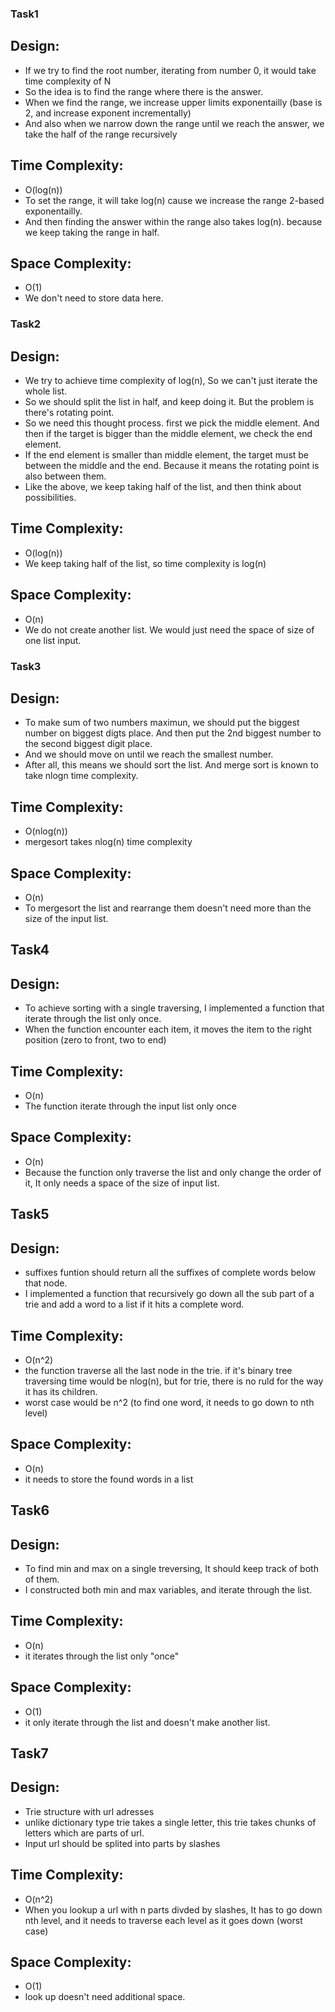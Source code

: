 ### Task1
## Design:
- If we try to find the root number, iterating from number 0, it would take time complexity of N
- So the idea is to find the range where there is the answer.
- When we find the range, we increase upper limits exponentailly (base is 2, and increase exponent incrementally)
- And also when we narrow down the range until we reach the answer, we take the half of the range recursively

## Time Complexity:
- O(log(n))
- To set the range, it will take log(n) cause we increase the range 2-based exponentailly.
- And then finding the answer within the range also takes log(n). because we keep taking the range in half.

## Space Complexity:
- O(1)
- We don't need to store data here.



### Task2
## Design:
- We try to achieve time complexity of log(n), So we can't just iterate the whole list.
- So we should split the list in half, and keep doing it. But the problem is there's rotating point.
- So we need this thought process. first we pick the middle element. And then if the target is bigger than the middle element, we check the end element.
- If the end element is smaller than middle element, the target must be between the middle and the end. Because it means the rotating point is also between them.
- Like the above, we keep taking half of the list, and then think about possibilities. 

## Time Complexity:
- O(log(n))
- We keep taking half of the list, so time complexity is log(n)

## Space Complexity:
- O(n)
- We do not create another list. We would just need the space of size of one list input.



### Task3
## Design:
- To make sum of two numbers maximun, we should put the biggest number on biggest digts place. And then put the 2nd biggest number to the second biggest digit place.
- And we should move on until we reach the smallest number.
- After all, this means we should sort the list. And merge sort is known to take nlogn time complexity.

## Time Complexity:
- O(nlog(n))
- mergesort takes nlog(n) time complexity

## Space Complexity:
- O(n)
- To mergesort the list and rearrange them doesn't need more than the size of the input list.




## Task4
## Design:
- To achieve sorting with a single traversing, I implemented a function that iterate through the list only once.
- When the function encounter each item, it moves the item to the right position (zero to front, two to end)

## Time Complexity:
- O(n)
- The function iterate through the input list only once

## Space Complexity:
- O(n)
- Because the function only traverse the list and only change the order of it, It only needs a space of the size of input list.



## Task5
## Design:
- suffixes funtion should return all the suffixes of complete words below that node. 
- I implemented a function that recursively go down all the sub part of a trie and add a word to a list if it hits a complete word.

## Time Complexity:
- O(n^2)
- the function traverse all the last node in the trie. if it's binary tree traversing time would be nlog(n), but for trie, there is no ruld for the way it has its children.
- worst case would be n^2 (to find one word, it needs to go down to nth level)

## Space Complexity:
- O(n)
- it needs to store the found words in a list



## Task6
## Design:
- To find min and max on a single treversing, It should keep track of both of them.
- I constructed both min and max variables, and iterate through the list.

## Time Complexity:
- O(n)
- it iterates through the list only "once"


## Space Complexity:
- O(1)
- it only iterate through the list and doesn't make another list.



## Task7
## Design:
- Trie structure with url adresses
- unlike dictionary type trie takes a single letter, this trie takes chunks of letters which are parts of url.
- Input url should be splited into parts by slashes  


## Time Complexity:
- O(n^2)
- When you lookup a url with n parts divded by slashes, It has to go down nth level, and it needs to traverse each level as it goes down (worst case)

## Space Complexity:
- O(1)
- look up doesn't need additional space.
